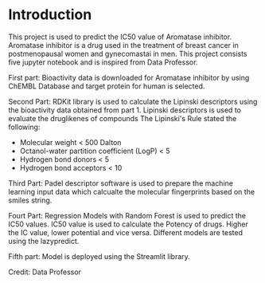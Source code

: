 # Introduction
This project is used to predict the IC50 value of Aromatase inhibitor. Aromatase inhibitor is a drug used in the treatment of breast cancer in postmenopausal women and gynecomastai in men.
This project consists five jupyter notebook and is inspired from Data Professor.

First part:
Bioactivity data is downloaded for Aromatase inhibitor by using ChEMBL Database and target protein for human is selected.

Second Part:
RDKit library is used to calculate the Lipinski descriptors using the bioactivity data obtained from part 1. Lipinski descriptors is used to evaluate the druglikenes of compounds
The Lipinski's Rule stated the following:
- Molecular weight < 500 Dalton
- Octanol-water partition coefficient (LogP) < 5
- Hydrogen bond donors < 5
- Hydrogen bond acceptors < 10

Third Part:
Padel descriptor software is used to prepare the machine learning input data which calcualte the molecular fingerprints based on the smiles string.

Fourt Part:
Regression Models with Random Forest is used to predict the IC50 values. IC50 value is used to calculate the Potency of drugs. Higher the IC value, lower potential and vice versa. Different models are tested using the lazypredict.


Fifth part:
 Model is deployed using the Streamlit library.
 




Credit: Data Professor
